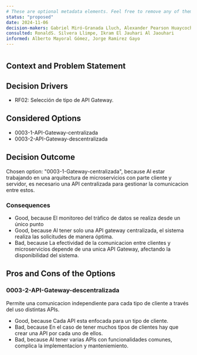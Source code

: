 ```yaml
---
# These are optional metadata elements. Feel free to remove any of them.
status: "proposed"
date: 2024-11-06
decision-makers: Gabriel Miró-Granada Lluch, Alexander Pearson Huaycochea
consulted: RonaldS. Silvera Llimpe, Ikram El Jauhari Al Jaouhari
informed: Alberto Mayoral Gómez, Jorge Ramirez Gayo
---
```


# 

## Context and Problem Statement

<!-- This is an optional element. Feel free to remove. -->
## Decision Drivers

* RF02: Selección de tipo de API Gateway. 

## Considered Options

* 0003-1-API-Gateway-centralizada
* 0003-2-API-Gateway-descentralizada

## Decision Outcome

Chosen option: "0003-1-Gateway-centralizada", because Al estar trabajando en una arquitectura de microservicios con parte cliente y servidor, es necesario una API centralizada para gestionar la comunicacion entre estos.

<!-- This is an optional element. Feel free to remove. -->
### Consequences

* Good, because El monitoreo del tràfico de datos se realiza desde un único punto 
* Good, because Al tener solo una API gateway centralizada, el sistema realiza las solicitudes de manera óptima.
* Bad, because La efectividad de la comunicacion entre clientes y microservicios depende de una unica API Gateway, afectando la disponibilidad del sistema.


<!-- This is an optional element. Feel free to remove. -->

<!-- This is an optional element. Feel free to remove. -->
## Pros and Cons of the Options

### 0003-2-API-Gateway-descentralizada

<!-- This is an optional element. Feel free to remove. -->
Permite una comunicacion independiente para cada tipo de cliente a través del uso distintas APIs.

* Good, because Cada API esta enfocada para un tipo de cliente.
* Bad, because En el caso de tener muchos tipos de clientes hay que crear una API por cada uno de ellos.
* Bad, because Al tener varias APIs con funcionalidades comunes, complica la implementacion y manteniemiento.

<!-- This is an optional element. Feel free to remove. -->
